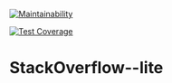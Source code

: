 [![Maintainability](https://api.codeclimate.com/v1/badges/b364887be0102068239a/maintainability)](https://codeclimate.com/github/basilcea/StackOverflow--lite/maintainability)

[![Test Coverage](https://api.codeclimate.com/v1/badges/b364887be0102068239a/test_coverage)](https://codeclimate.com/github/basilcea/StackOverflow--lite/test_coverage)
# StackOverflow--lite